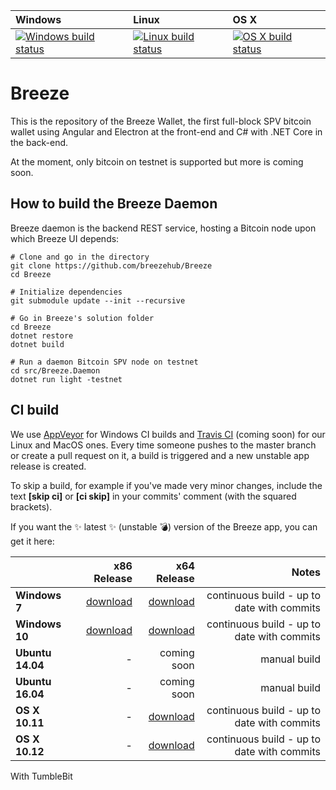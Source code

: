 | Windows | Linux | OS X |
| :---- | :------ | :---- |
[![Windows build status][1]][2] | [![Linux build status][3]][4] | [![OS X build status][5]][6] | 

[1]: https://ci.appveyor.com/api/projects/status/j9g1kfpo48kf3eyr?svg=true
[2]: https://ci.appveyor.com/project/breezehubadmin/breeze
[3]: https://travis-ci.org/BreezeHub/Breeze.svg?branch=tumblebit-alpha
[4]: https://travis-ci.org/BreezeHub/Breeze
[5]: https://travis-ci.org/BreezeHub/Breeze.svg?branch=tumblebit-alpha
[6]: https://travis-ci.org/BreezeHub/Breeze


# Breeze

This is the repository of the Breeze Wallet, the first full-block SPV bitcoin wallet using Angular and Electron at the front-end and C# with .NET Core in the back-end.

At the moment, only bitcoin on testnet is supported but more is coming soon. 

## How to build the Breeze Daemon

Breeze daemon is the backend REST service, hosting a Bitcoin node upon which Breeze UI depends:

```
# Clone and go in the directory
git clone https://github.com/breezehub/Breeze
cd Breeze

# Initialize dependencies
git submodule update --init --recursive

# Go in Breeze's solution folder
cd Breeze
dotnet restore
dotnet build

# Run a daemon Bitcoin SPV node on testnet
cd src/Breeze.Daemon
dotnet run light -testnet
```

CI build
-----------

We use [AppVeyor](https://www.appveyor.com/) for Windows CI builds and [Travis CI](https://travis-ci.org/) (coming soon) for our Linux and MacOS ones.
Every time someone pushes to the master branch or create a pull request on it, a build is triggered and a new unstable app release is created.

To skip a build, for example if you've made very minor changes, include the text **[skip ci]** or **[ci skip]** in your commits' comment (with the squared brackets).

If you want the :sparkles: latest :sparkles: (unstable :bomb:) version of the Breeze app, you can get it here: 

|    | x86 Release | x64 Release | Notes |
|:---|----------------:|------------------:|------------------:|
|**Windows 7**| [download][7] | [download][8] | continuous build - up to date with commits |
|**Windows 10**| [download][9] | [download][10] | continuous build - up to date with commits | 
|**Ubuntu 14.04**| - | coming soon | manual build |
|**Ubuntu 16.04**| - | coming soon | manual build |
|**OS X 10.11**| - | [download][13] |  continuous build - up to date with commits |
|**OS X 10.12**| - | [download][14] |  continuous build - up to date with commits |


[7]: https://ci.appveyor.com/api/projects/breezehubadmin/breeze/artifacts/breeze_out/breeze-win7-x86-Release.zip?job=Environment%3A%20win_runtime%3Dwin7-x86%2C%20arch%3Dia32%2C%20plat%3Dwin32
[8]: https://ci.appveyor.com/api/projects/breezehubadmin/breeze/artifacts/breeze_out/breeze-win7-x64-Release.zip?job=Environment%3A%20win_runtime%3Dwin7-x64%2C%20arch%3Dx64%2C%20plat%3Dwin32
[9]: https://ci.appveyor.com/api/projects/breezehubadmin/breeze/artifacts/breeze_out/breeze-win10-x86-Release.zip?job=Environment%3A%20win_runtime%3Dwin10-x86%2C%20arch%3Dia32%2C%20plat%3Dwin32
[10]: https://ci.appveyor.com/api/projects/breezehubadmin/breeze/artifacts/breeze_out/breeze-win10-x64-Release.zip?job=Environment%3A%20win_runtime%3Dwin10-x64%2C%20arch%3Dx64%2C%20plat%3Dwin32
[11]: https://github.com/breezehub/Breeze/releases/download/cd-unstable/breeze-ubuntu.14.04-x64-Release.zip
[12]: https://github.com/breezehub/Breeze/releases/download/cd-unstable/breeze-ubuntu.14.04-x64-Release.zip
[13]: https://github.com/breezehub/Breeze/releases/download/cd-unstable/breeze-osx.10.11-x64-Release.zip
[14]: https://github.com/breezehub/Breeze/releases/download/cd-unstable/breeze-osx.10.12-x64-Release.zip

With TumbleBit
